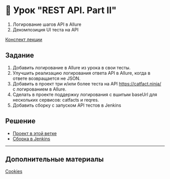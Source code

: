 # 📁 Урок "REST API. Part II"

1. Логирование шагов API в Allure
2. Декомпозиция UI теста на API

[Конспект лекции](https://github.com/qa-guru/knowledge-base/wiki/14.-Pytest.-%D0%A7%D0%B0%D1%81%D1%82%D1%8C-II)

## Задание

1. Добавить логирование в Allure из урока в свои тесты.
2. Улучшить реализацию логирования ответа API в Allure, когда в ответе возвращается не JSON.
3. Добавить в проект три и/или более теста на API https://catfact.ninja/ с логированием в Allure.
4. Сделать в проекте поддержку логирования с вшитым baseUrl для нескольких сервисов: catfacts и reqres.
5. Добавить сборку с запуском API тестов в Jenkins

## Решение
- [Проект в этой ветке](https://github.com/tacitcoast/qa-guru-rest-api-part-2)
- [Сборка в Jenkins](https://jenkins.autotests.cloud/job/student-malinovskaia-anna-qa-guru-6-21-api/)

___
## Дополнительные материалы

[Cookies](https://developer.mozilla.org/ru/docs/Web/HTTP/Cookies)